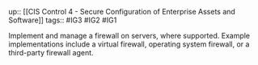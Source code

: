 up:: [[CIS Control 4 - Secure Configuration of Enterprise Assets and Software]]
tags:: #IG3 #IG2 #IG1

Implement and manage a firewall on servers, where supported. Example implementations include a virtual firewall, operating system firewall, or a third-party firewall agent.